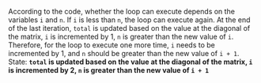 According to the code, whether the loop can execute depends on the variables `i` and `n`. If `i` is less than `n`, the loop can execute again. At the end of the last iteration, `total` is updated based on the value at the diagonal of the matrix, `i` is incremented by 1, `n` is greater than the new value of `i`. Therefore, for the loop to execute one more time, `i` needs to be incremented by 1, and `n` should be greater than the new value of `i + 1`.
State: **`total` is updated based on the value at the diagonal of the matrix, `i` is incremented by 2, `n` is greater than the new value of `i + 1`**